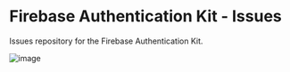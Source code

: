 # Firebase Authentication Kit - Issues

Issues repository for the Firebase Authentication Kit.

![image](https://user-images.githubusercontent.com/5347038/69003138-df52a800-08f4-11ea-87f1-f6df30afa388.png)


